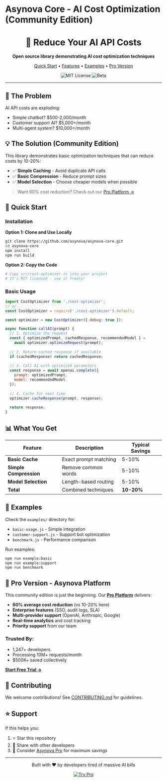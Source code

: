 # Asynova Core - AI Cost Optimization (Community Edition)

<div align="center">
  <h1>🚀 Reduce Your AI API Costs</h1>
  <p><strong>Open source library demonstrating AI cost optimization techniques</strong></p>
  
  <p>
    <a href="#quick-start">Quick Start</a> •
    <a href="#what-you-get">Features</a> •
    <a href="#examples">Examples</a> •
    <a href="#pro-version">Pro Version</a>
  </p>

  <img src="https://img.shields.io/badge/License-MIT-blue.svg" alt="MIT License" />
  <img src="https://img.shields.io/badge/Status-Beta-yellow.svg" alt="Beta" />
</div>

---

## 💸 The Problem

AI API costs are exploding:
- Simple chatbot? $500-2,000/month
- Customer support AI? $5,000+/month  
- Multi-agent system? $10,000+/month

## 💡 The Solution (Community Edition)

This library demonstrates basic optimization techniques that can reduce costs by 10-20%:

- ✅ **Simple Caching** - Avoid duplicate API calls
- ✅ **Basic Compression** - Reduce prompt sizes
- ✅ **Model Selection** - Choose cheaper models when possible

> Want 60% cost reduction? Check out our [Pro Platform →](https://asynova.com)

## 🚀 Quick Start

### Installation

**Option 1: Clone and Use Locally**
```bash
git clone https://github.com/asynova/asynova-core.git
cd asynova-core
npm install
npm run build
```

**Option 2: Copy the Code**
```bash
# Copy src/cost-optimizer.ts into your project
# It's MIT licensed - use it freely!
```

### Basic Usage

```javascript
import CostOptimizer from './cost-optimizer';
// or
const CostOptimizer = require('./cost-optimizer').default;

const optimizer = new CostOptimizer({ debug: true });

async function callAI(prompt) {
  // 1. Optimize the request
  const { optimizedPrompt, cachedResponse, recommendedModel } = 
    await optimizer.optimizeRequest(prompt);
  
  // 2. Return cached response if available
  if (cachedResponse) return cachedResponse;
  
  // 3. Call AI with optimized parameters
  const response = await openai.complete({
    prompt: optimizedPrompt,
    model: recommendedModel
  });
  
  // 4. Cache for next time
  optimizer.cacheResponse(prompt, response);
  
  return response;
}
```

## 📊 What You Get

| Feature | Description | Typical Savings |
|---------|-------------|-----------------|
| **Basic Cache** | Exact prompt matching | 5-10% |
| **Simple Compression** | Remove common words | 5-10% |
| **Model Selection** | Length-based routing | 5-10% |
| **Total** | Combined techniques | **10-20%** |

## 🎯 Examples

Check the `examples/` directory for:
- `basic-usage.js` - Simple integration
- `customer-support.js` - Support bot optimization
- `benchmark.js` - Performance comparison

Run examples:
```bash
npm run example:basic
npm run example:support
npm run benchmark
```

## 🏢 Pro Version - Asynova Platform

This community edition is just the beginning. Our **[Pro Platform](https://asynova.com)** delivers:

- **60% average cost reduction** (vs 10-20% here)
- **Enterprise features** (SSO, audit logs, SLA)
- **Multi-provider support** (OpenAI, Anthropic, Google)
- **Real-time analytics** and cost tracking
- **Priority support** from our team

### Trusted By:
- 1,247+ developers
- Processing 10M+ requests/month
- $500K+ saved collectively

**[Start Free Trial →](https://asynova.com)**

## 🤝 Contributing

We welcome contributions! See [CONTRIBUTING.md](CONTRIBUTING.md) for guidelines.

## ⭐ Support

If this helps you:
1. ⭐ Star this repository
2. 📢 Share with other developers
3. 🚀 Consider [Asynova Pro](https://asynova.com) for maximum savings

---

<div align="center">
  <p>Built with ❤️ by developers tired of massive AI bills</p>
  <p>
    <a href="https://asynova.com">
      <img src="https://img.shields.io/badge/Try%20Pro-60%25%20Savings-green?style=for-the-badge" alt="Try Pro" />
    </a>
  </p>
</div>